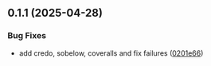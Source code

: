 ## 0.1.1 (2025-04-28)


### Bug Fixes

* add credo, sobelow, coveralls and fix failures ([0201e66](https://github.com/jwstover/groupchat/commit/0201e66c6213adb4c08cf2e0b03972befff2c916))



